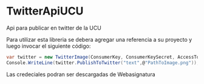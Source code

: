 # TwitterApiUCU
Api para publicar en twitter de la UCU

Para utilizar esta libreria se debera agregar una referencia a su proyecto y luego invocar el siguiente código:

```c#
var twitter = new TwitterImage(ConsumerKey, ConsumerKeySecret, AccessToken, AccessTokenSecret);
Console.WriteLine(twitter.PublishToTwitter("text",@"PathToImage.png"));
```

Las credeciales podran ser descargadas de Webasignatura
